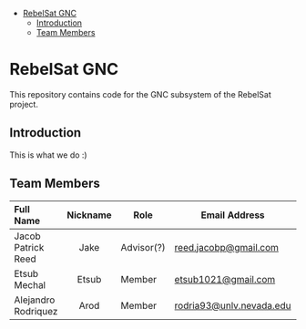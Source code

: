 - [RebelSat GNC](#rebelsat-gnc)
  - [Introduction](#introduction)
  - [Team Members](#team-members)

# RebelSat GNC

This repository contains code for the GNC subsystem of the RebelSat project.

## Introduction

This is what we do :)

## Team Members

| Full Name                     | Nickname       | Role         | Email Address                      | Discord                        |
| :---------------------------- | :------------: | ------------ | ---------------------------------- | ------------------------------ |
| Jacob Patrick Reed            | Jake           | Advisor(?)   | reed.jacobp@gmail.com              | jakethasnek#0898               |
| Etsub Mechal                  | Etsub          | Member       | etsub1021@gmail.com                | mercato#7538                   |
| Alejandro Rodriquez           | Arod           | Member       | rodria93@unlv.nevada.edu           | ARod#0852                      |
